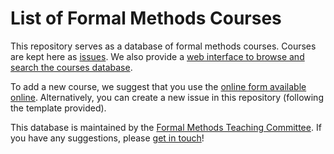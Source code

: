 # List of Formal Methods Courses

This repository serves as a database of formal methods courses. Courses are kept here as [issues](https://github.com/fme-teaching/fm-courses/issues). 
We also provide a [web interface to browse and search the courses database](https://fme-teaching.github.io/courses).

To add a new course, we suggest that you use the [online form available online](https://fme-teaching.github.io/#fm-courses). 
Alternatively, you can create a new issue in this repository (following the template provided).

This database is maintained by the [Formal Methods Teaching Committee](https://fme-teaching.github.io). 
If you have any suggestions, please [get in touch](https://fme-teaching.github.io/#contact)!
